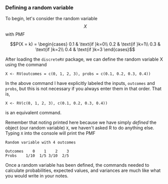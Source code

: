 ### Defining a random variable

To begin, let's consider the random variable $$X$$ with PMF


$$P(X = k) = \begin{cases}
0.1 & \text{if }k=0\\
0.2 & \text{if }k=1\\
0.3 & \text{if }k=2\\
0.4 & \text{if }k=3 \end{cases}$$

After loading the `discreteRV` package, we can define the random variable X 
using the command

```
X <- RV(outcomes = c(0, 1, 2, 3), probs = c(0.1, 0.2, 0.3, 0.4))
```

In the above command I have explicitly labeled the inputs, `outcomes` and `probs`,
but this is not necessary if you always enter them in that order. That is, 

```
X <- RV(c(0, 1, 2, 3), c(0.1, 0.2, 0.3, 0.4))
```

is an equivalent command.

Remember that noting printed here because we have simply *defined* the object 
(our random variable) `X`, we haven't asked R to do anything else. Typing `X` into
the console will print the PMF

```
Random variable with 4 outcomes

Outcomes    0    1    2    3
Probs    1/10  1/5 3/10  2/5
```

Once a random variable has been defined, the commands needed to calculate
probabilities, expected values, and variances are much like what you would
write in your notes. 